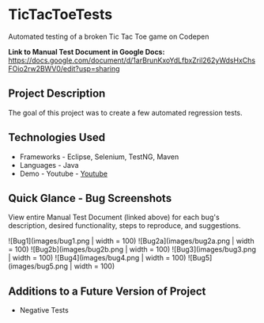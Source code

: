 # TicTacToeTests
Automated testing of a broken Tic Tac Toe game on Codepen


**Link to Manual Test Document in Google Docs:** <https://docs.google.com/document/d/1arBrunKxoYdLfbxZril262yWdsHxChsFOio2rw2BWV0/edit?usp=sharing>  


## Project Description

The goal of this project was to create a few automated regression tests. 


## Technologies Used

  * Frameworks - Eclipse, Selenium, TestNG, Maven
  * Languages - Java
  * Demo - Youtube - [Youtube]()


## Quick Glance - Bug Screenshots


View entire Manual Test Document (linked above) for each bug's description, desired functionality, steps to reproduce, and suggestions.


![Bug1](images/bug1.png | width = 100)
![Bug2a](images/bug2a.png | width = 100)
![Bug2b](images/bug2b.png | width = 100)
![Bug3](images/bug3.png | width = 100)
![Bug4](images/bug4.png | width = 100)
![Bug5](images/bug5.png | width = 100)


## Additions to a Future Version of Project

  * Negative Tests
